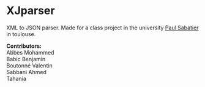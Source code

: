 XJparser
========

XML to JSON parser. Made for a class project in the university <a href="http://www.univ-tlse3.fr/">Paul Sabatier</a> in toulouse.

<b>Contributors:</b><br>
Abbes Mohammed<br>
Babic Benjamin <br>
Boutonné Valentin<br>
Sabbani Ahmed<br>
Tahania<br>

